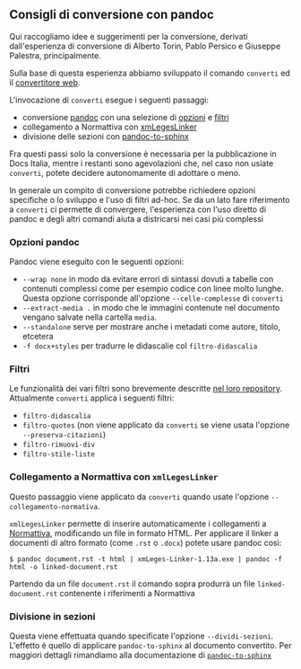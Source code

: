 
## Consigli di conversione con pandoc

Qui raccogliamo idee e suggerimenti per la conversione, derivati
dall'esperienza di conversione di Alberto Torin, Pablo Persico e
Giuseppe Palestra, principalmente.

Sulla base di questa esperienza abbiamo sviluppato il comando
`converti` ed il [convertitore
web](https://docs-italia-staging.teamdigitale.it/converti/).

L'invocazione di `converti` esegue i seguenti passaggi:

- conversione [pandoc](pandoc.org) con una selezione di [opzioni](http://pandoc.org/MANUAL.html#options) e [filtri](http://pandoc.org/filters.html)
- collegamento a Normattiva con [xmLegesLinker](http://www.ittig.cnr.it/lab/xmleges/xmlegeslinker/)
- divisione delle sezioni con [pandoc-to-sphinx](comandi/pandoc-to-sphinx.md)

Fra questi passi solo la conversione è necessaria per la pubblicazione
in Docs Italia, mentre i restanti sono agevolazioni che, nel caso non
usiate `converti`, potete decidere autonomamente di
adottare o meno.

In generale un compito di conversione potrebbe richiedere opzioni
specifiche o lo sviluppo e l'uso di filtri ad-hoc. Se da un lato fare
riferimento a `converti` ci permette di convergere, l'esperienza con
l'uso diretto di pandoc e degli altri comandi aiuta a districarsi nei
casi più complessi

### Opzioni pandoc

Pandoc viene eseguito con le seguenti opzioni:

- `--wrap none` in modo da evitare errori di sintassi dovuti a tabelle
  con contenuti complessi come per esempio codice con linee molto
  lunghe. Questa opzione corrisponde all'opzione `--celle-complesse`
  di `converti`
- `--extract-media .` in modo che le immagini contenute nel documento
  vengano salvate nella cartella `media`.
- `--standalone` serve per mostrare anche i metadati come autore,
  titolo, etcetera
- `-f docx+styles` per tradurre le didascalie col `filtro-didascalia`

### Filtri

Le funzionalità dei vari filtri sono brevemente descritte [nel loro
repository](https://github.com/italia/docs-italia-pandoc-filters/tree/master/filters). Attualmente
`converti` applica i seguenti filtri:

- `filtro-didascalia`
- `filtro-quotes` (non viene applicato da `converti` se viene usata
  l'opzione `--preserva-citazioni`)
- `filtro-rimuovi-div`
- `filtro-stile-liste`

### Collegamento a Normattiva con `xmlLegesLinker`

Questo passaggio viene applicato da `converti` quando usate l'opzione
`--collegamento-normativa`.

`xmlLegesLinker` permette di inserire automaticamente i collegamenti a
[Normattiva](http://www.normattiva.it/), modificando un file in
formato HTML. Per applicare il linker a documenti di altro formato
(come `.rst` o `.docx`) potete usare pandoc così:

    $ pandoc document.rst -t html | xmLeges-Linker-1.13a.exe | pandoc -f html -o linked-document.rst

Partendo da un file `document.rst` il comando sopra produrrà un file
`linked-document.rst` contenente i riferimenti a Normattiva

### Divisione in sezioni

Questa viene effettuata quando specificate l'opzione
`--dividi-sezioni`. L'effetto è quello di applicare `pandoc-to-sphinx`
al documento convertito. Per maggiori dettagli rimandiamo alla
documentazione di [`pandoc-to-sphinx`](comandi/pandoc-to-sphinx.md)
